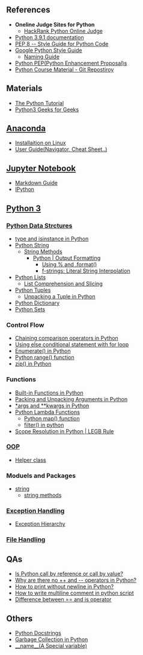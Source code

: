 ## References
<ul>
  <li><strong>Oneline Judge Sites for Python</strong>
    <ul>
      <li><a href="https://www.hackerrank.com/domains/python">HackRank Python Online Judge</a></li>
    </ul>
   </li>
  
  <li><a href="https://docs.python.org/3/">Python 3.9.1 documentation</a></li>
  
  <li><a href="https://www.python.org/dev/peps/pep-0008/">PEP 8 -- Style Guide for Python Code</a></li>
  
  <li><a href="https://google.github.io/styleguide/pyguide.html">Google Python Style Guide</a>
    <ul>
      <li><a href="https://google.github.io/styleguide/pyguide.html#s3.16-naming">Naming Guide</a></li>
    </ul>
  </li>
  
  <li><a href="https://www.python.org/dev/peps/">Python PEP(Python Enhancement Proposal)s</a></li>
  
  <li><a href="https://github.com/Pierian-Data/Complete-Python-3-Bootcamp">Python Course Material - Git Repostiroy</a></li>
</ul>


## Materials
<ul>
  <li><a href="https://docs.python.org/3/tutorial/">The Python Tutorial</a></li>
    
  <li><a href="https://www.geeksforgeeks.org/python-programming-language/">Python3 Geeks for Geeks</a></li>
</ul>


## [Anaconda](https://www.anaconda.com/products/individual)
<ul>
  <li><a href="https://docs.anaconda.com/anaconda/install/linux/">Installaition on Linux</a></li>
  
  <li><a href="https://docs.anaconda.com/anaconda/user-guide/">User Guide(Navigator, Cheat Sheet..)</a></li>
</ul>


## [Jupyter Notebook](https://jupyter-notebook.readthedocs.io/en/stable/notebook.html#)
<ul>
  <li><a href="https://t.ly/fsfD">Markdown Guide</a></li>
  
  <li><a href="https://ipython.org/">IPython</a></li>
</ul>


## [Python 3](https://docs.python.org/3/)

### [Python Data Strctures](https://t.ly/GSrU)
<ul>
  <li><a href="https://www.geeksforgeeks.org/type-isinstance-python/">type and isinstance in Python</a></li>
  
  <li><a href="https://www.geeksforgeeks.org/python-strings/">Python String</a>
    <ul>
      <li><a href="https://docs.python.org/3/library/stdtypes.html#string-methods">String Methods</a>
        <ul>
          <li><a href="https://www.geeksforgeeks.org/python-output-formatting/">Python | Output Formatting</a>
            <ul>
              <li><a href="https://www.python.org/dev/peps/pep-3101/">Using % and .format()</a></li>
              <li><a href="https://t.ly/iebt">f-strings: Literal String Interpolation</a></li>
            </ul>
          </li>
        </ul>
      </li>
    </ul>
  </li>
  
  <li><a href="https://www.geeksforgeeks.org/python-list/?ref=lbp">Python Lists</a>
    <ul>
      <li><a href="https://t.ly/XTLJ">List Comprehension and Slicing</a></li>
    </ul>
  </li>
  
  <li><a href="https://www.geeksforgeeks.org/python-tuples/?ref=lbp">Python Tuples</a>
    <ul>
      <li><a href="https://www.geeksforgeeks.org/unpacking-a-tuple-in-python/">Unpacking a Tuple in Python</a></li>
    </ul>
  </li>
  
  <li><a href="https://www.geeksforgeeks.org/python-dictionary/?ref=lbp">Python Dictionary</a></li>
  
  <li><a href="https://www.geeksforgeeks.org/python-sets/">Python Sets</a></li>
</ul>

### Control Flow
<ul>
  <li><a href="https://www.geeksforgeeks.org/chaining-comparison-operators-python/?ref=lbp">Chaining comparison operators in Python</a></li>
  
  <li><a href="https://t.ly/Gn52">Using else conditional statement with for loop</a></li>
  
  <li><a href="https://t.ly/9DCN">Enumerate() in Python</a></li>
  
  <li><a href="https://www.geeksforgeeks.org/python-range-function/">Python range() function</a></li>
  
  <li><a href="https://www.geeksforgeeks.org/zip-in-python/">zip() in Python</a></li>
</ul>

### Functions
<ul>
  <li><a href="https://docs.python.org/3/library/functions.html">Built-in Functions in Python</a></li>
  
  <li><a href="https://www.geeksforgeeks.org/packing-and-unpacking-arguments-in-python/">Packing and Unpacking Arguments in Python</a></li>
  
  <li><a href="https://www.geeksforgeeks.org/args-kwargs-python/">*args and **kwargs in Python</a></li>
  
   <li><a href="https://t.ly/QEAZ">Python Lambda Functions</a>
      <ul>
        <li><a href="https://t.ly/NeLB">Python map() function</a></li>
        <li><a href="https://t.ly/ZfwE">filter() in python</a></li>
      </ul>
   </li>
   
   <li><a href="https://t.ly/wEtY">Scope Resolution in Python | LEGB Rule</a></li>
</ul>

### [OOP](https://t.ly/vJUW)
<ul>
  <li><a href="https://en.wikipedia.org/wiki/Helper_class">Helper class</a></li>
</ul>

### Moduels and Packages
<ul>
  <li><a href="https://t.ly/ddEB">string</a>
    <ul>
      <li><a href="https://docs.python.org/3/library/stdtypes.html#string-methods">string methods</a></li>
    </ul>
  </li>
</ul>


### [Exception Handling](https://www.geeksforgeeks.org/python-exception-handling/?ref=lbp)
<ul>
  <li><a href="https://docs.python.org/3.8/library/exceptions.html#exception-hierarchy">Exception Hierarchy</a></li>
</ul>

### [File Handling](https://www.geeksforgeeks.org/file-handling-python/?ref=lbp)


## QAs
<ul>
  <li><a href="https://t.ly/PDSW">Is Python call by reference or call by value?</a></li>
  
  <li><a href="https://stackoverflow.com/questions/3654830/why-are-there-no-and-operators-in-python">Why are there no ++ and --​ operators in Python?</a></li>
  
  <li><a href="https://www.geeksforgeeks.org/print-without-newline-python/">How to print without newline in Python?</a></li>
  
  <li><a href="https://www.geeksforgeeks.org/multiline-comments-in-python/">How to write multiline comment in python script</a></li>
  
  <li><a href="https://www.geeksforgeeks.org/difference-operator-python/">Difference between == and is operator</a></li>
</ul>


## Others
- [Python Docstrings](https://www.geeksforgeeks.org/python-docstrings/)
- [Garbage Collection in Python](https://www.geeksforgeeks.org/garbage-collection-python/)
- [\_\_name\_\_(A Special variable)](https://t.ly/1Wiz)

